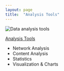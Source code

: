 ```yaml
---
layout: page
title:  "Analysis Tools"
---
```

![Data analysis tools](/sm-wiki/image/analysis.png)

[Analysis Tools](https://github.com/Leibniz-HBI/Social-Media-Observatory/wiki/Analysis-Tools)

*  Network Analysis
*  Content Analysis
*  Statistics
*  Visualization & Charts
